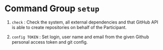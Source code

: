 # Command Group `setup`

  1. `check` : Check the system, all external dependencies and that GitHub
     API is able to create repositories on behalf of the Participant.

  1. `config TOKEN` : Set login, user name and email from the given Github
     personal access token and git config.
